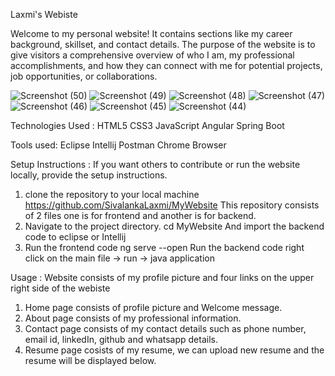 Laxmi's Webiste

Welcome to my personal website! It contains sections like my career background, skillset, and contact details. The purpose of the website is to give visitors a comprehensive overview of who
I am, my professional accomplishments, and how they can connect with me for potential projects, job opportunities, or collaborations.

![Screenshot (50)](https://github.com/user-attachments/assets/a72292cb-c78a-4cba-b92c-07349197f23f)
![Screenshot (49)](https://github.com/user-attachments/assets/fe98382a-1977-4b58-aac6-9f98969004e0)
![Screenshot (48)](https://github.com/user-attachments/assets/97273457-12ac-47be-8ec0-c8ccb13dcc1c)
![Screenshot (47)](https://github.com/user-attachments/assets/11a3b7f0-90c4-4218-b9dd-1facfe1447c7)
![Screenshot (46)](https://github.com/user-attachments/assets/795c37a5-8996-49cb-b4ba-871d3b8e7efa)
![Screenshot (45)](https://github.com/user-attachments/assets/b59e0400-fb54-456a-b2c1-f4f2f9ea6c45)
![Screenshot (44)](https://github.com/user-attachments/assets/33071e73-8642-4da2-b3d0-f0023f95b37f)

 
Technologies Used :
HTML5
CSS3
JavaScript
Angular
Spring Boot

Tools used:
Eclipse
Intellij
Postman
Chrome Browser

Setup Instructions : 
If you want others to contribute or run the website locally, provide the setup instructions.

1. clone the repository to your local machine
   https://github.com/SivalankaLaxmi/MyWebsite
   This repository consists of 2 files one is for frontend and another is for backend.
2. Navigate to the project directory.
   cd MyWebsite
   And import the backend code to eclipse or Intellij
3. Run the frontend code
   ng serve --open
   Run the backend code
   right click on the main file -> run -> java application

Usage : 
Website consists of my profile picture and four links on the upper right side of the webiste 
1. Home page consists of profile picture and Welcome message.
2. About page consists of my professional information.
3. Contact page consists of my contact details such as phone number, email id, linkedIn, github and whatsapp details.
4. Resume page cosists of my resume, we can upload new resume and the resume will be displayed below.

